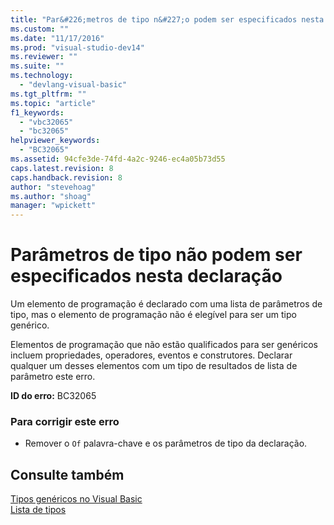 ```yaml
---
title: "Par&#226;metros de tipo n&#227;o podem ser especificados nesta declara&#231;&#227;o | Microsoft Docs"
ms.custom: ""
ms.date: "11/17/2016"
ms.prod: "visual-studio-dev14"
ms.reviewer: ""
ms.suite: ""
ms.technology: 
  - "devlang-visual-basic"
ms.tgt_pltfrm: ""
ms.topic: "article"
f1_keywords: 
  - "vbc32065"
  - "bc32065"
helpviewer_keywords: 
  - "BC32065"
ms.assetid: 94cfe3de-74fd-4a2c-9246-ec4a05b73d55
caps.latest.revision: 8
caps.handback.revision: 8
author: "stevehoag"
ms.author: "shoag"
manager: "wpickett"
---
```

# Par&#226;metros de tipo n&#227;o podem ser especificados nesta declara&#231;&#227;o
Um elemento de programação é declarado com uma lista de parâmetros de tipo, mas o elemento de programação não é elegível para ser um tipo genérico.  
  
 Elementos de programação que não estão qualificados para ser genéricos incluem propriedades, operadores, eventos e construtores. Declarar qualquer um desses elementos com um tipo de resultados de lista de parâmetro este erro.  
  
 **ID do erro:** BC32065  
  
### Para corrigir este erro  
  
-   Remover o `Of` palavra\-chave e os parâmetros de tipo da declaração.  
  
## Consulte também  
 [Tipos genéricos no Visual Basic](../../visual-basic/programming-guide/language-features/data-types/generic-types.md)   
 [Lista de tipos](../../visual-basic/language-reference/statements/type-list.md)